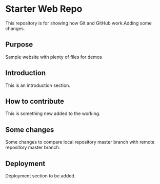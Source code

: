 # Starter Web Repo

This repository is for showing how Git and GitHub work.Adding some changes.

## Purpose

Sample website with plenty of files for demos

## Introduction

This is an introduction section.

## How to contribute

This is something new added to the working.

## Some changes

Some changes to compare local repository master branch with remote repository master branch. 

## Deployment

Deployment section to be added.



